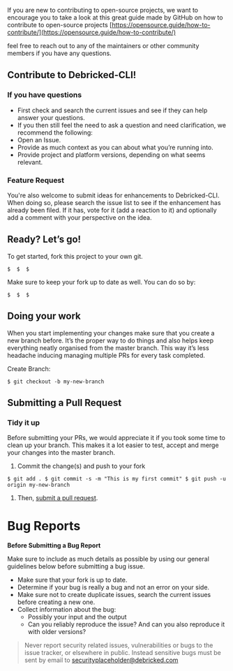 If you are new to contributing to open-source projects, we want to encourage you to take a look at this great guide made by GitHub on how to contribute to open-source projects [https://opensource.guide/how-to-contribute/](https://opensource.guide/how-to-contribute/)

feel free to reach out to any of the maintainers or other community members if you have any questions.

## Contribute to Debricked-CLI!

### If you have questions

- First check and search the current issues and see if they can help answer your questions.
- If you then still feel the need to ask a question and need clarification, we recommend the following:
-  Open an Issue.
-  Provide as much context as you can about what you’re running into.
-  Provide project and platform versions, depending on what seems relevant.

### Feature Request

You're also welcome to submit ideas for enhancements to Debricked-CLI. When doing so, please search the issue list to see if the enhancement has already been filed. If it has, vote for it (add a reaction to it) and optionally add a comment with your perspective on the idea.

## Ready? Let’s go!

To get started, fork this project to your own git.

`$ 
$ 
$`

 Make sure to keep your fork up to date as well. You can do so by: 
 
 `$ 
$ 
$`

## Doing your work

When you start implementing your changes make sure that you create a new branch before. It’s the proper way to do things and also helps keep everything neatly organised from the master branch. This way it’s less headache inducing managing multiple PRs for every task completed.

Create Branch:

`$ git checkout -b my-new-branch`

## Submitting a Pull Request

### Tidy it up

Before submitting your PRs, we would appreciate it if you took some time to clean up your branch. This makes it a lot easier to test, accept and merge your changes into the master branch.

1. Commit the change(s) and push to your fork

`$ git add .
$ git commit -s -m "This is my first commit"
$ git push -u origin my-new-branch`

1. Then, [submit a pull request]().

# Bug Reports

**Before Submitting a Bug Report**

Make sure to include as much details as possible by using our general guidelines below before submitting a bug issue. 

- Make sure that your fork is up to date.
- Determine if your bug is really a bug and not an error on your side.
- Make sure not to create duplicate issues, search the current issues before creating a new one.
- Collect information about the bug:
    - Possibly your input and the output
    - Can you reliably reproduce the issue? And can you also reproduce it with older versions?

> Never report security related issues, vulnerabilities or bugs to the issue tracker, or elsewhere in public. Instead sensitive bugs must be sent by email to <securityplaceholder@debricked.com>
